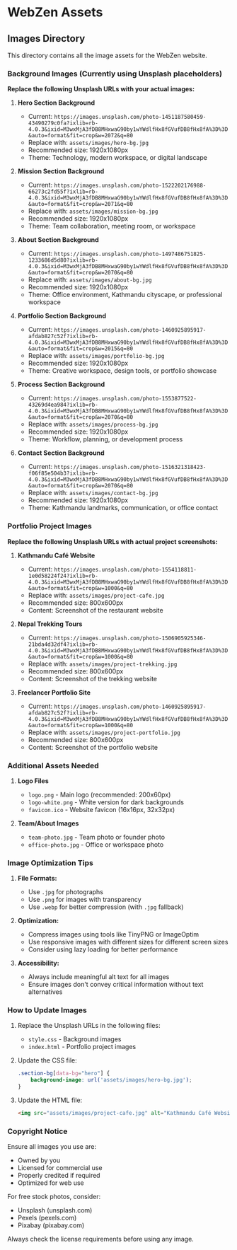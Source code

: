 # WebZen Assets

## Images Directory

This directory contains all the image assets for the WebZen website.

### Background Images (Currently using Unsplash placeholders)

**Replace the following Unsplash URLs with your actual images:**

1. **Hero Section Background**
   - Current: `https://images.unsplash.com/photo-1451187580459-43490279c0fa?ixlib=rb-4.0.3&ixid=M3wxMjA3fDB8MHxwaG90by1wYWdlfHx8fGVufDB8fHx8fA%3D%3D&auto=format&fit=crop&w=2072&q=80`
   - Replace with: `assets/images/hero-bg.jpg`
   - Recommended size: 1920x1080px
   - Theme: Technology, modern workspace, or digital landscape

2. **Mission Section Background**
   - Current: `https://images.unsplash.com/photo-1522202176988-66273c2fd55f?ixlib=rb-4.0.3&ixid=M3wxMjA3fDB8MHxwaG90by1wYWdlfHx8fGVufDB8fHx8fA%3D%3D&auto=format&fit=crop&w=2071&q=80`
   - Replace with: `assets/images/mission-bg.jpg`
   - Recommended size: 1920x1080px
   - Theme: Team collaboration, meeting room, or workspace

3. **About Section Background**
   - Current: `https://images.unsplash.com/photo-1497486751825-1233686d5d80?ixlib=rb-4.0.3&ixid=M3wxMjA3fDB8MHxwaG90by1wYWdlfHx8fGVufDB8fHx8fA%3D%3D&auto=format&fit=crop&w=2070&q=80`
   - Replace with: `assets/images/about-bg.jpg`
   - Recommended size: 1920x1080px
   - Theme: Office environment, Kathmandu cityscape, or professional workspace

4. **Portfolio Section Background**
   - Current: `https://images.unsplash.com/photo-1460925895917-afdab827c52f?ixlib=rb-4.0.3&ixid=M3wxMjA3fDB8MHxwaG90by1wYWdlfHx8fGVufDB8fHx8fA%3D%3D&auto=format&fit=crop&w=2015&q=80`
   - Replace with: `assets/images/portfolio-bg.jpg`
   - Recommended size: 1920x1080px
   - Theme: Creative workspace, design tools, or portfolio showcase

5. **Process Section Background**
   - Current: `https://images.unsplash.com/photo-1553877522-43269d4ea984?ixlib=rb-4.0.3&ixid=M3wxMjA3fDB8MHxwaG90by1wYWdlfHx8fGVufDB8fHx8fA%3D%3D&auto=format&fit=crop&w=2070&q=80`
   - Replace with: `assets/images/process-bg.jpg`
   - Recommended size: 1920x1080px
   - Theme: Workflow, planning, or development process

6. **Contact Section Background**
   - Current: `https://images.unsplash.com/photo-1516321318423-f06f85e504b3?ixlib=rb-4.0.3&ixid=M3wxMjA3fDB8MHxwaG90by1wYWdlfHx8fGVufDB8fHx8fA%3D%3D&auto=format&fit=crop&w=2070&q=80`
   - Replace with: `assets/images/contact-bg.jpg`
   - Recommended size: 1920x1080px
   - Theme: Kathmandu landmarks, communication, or office contact

### Portfolio Project Images

**Replace the following Unsplash URLs with actual project screenshots:**

1. **Kathmandu Café Website**
   - Current: `https://images.unsplash.com/photo-1554118811-1e0d58224f24?ixlib=rb-4.0.3&ixid=M3wxMjA3fDB8MHxwaG90by1wYWdlfHx8fGVufDB8fHx8fA%3D%3D&auto=format&fit=crop&w=1000&q=80`
   - Replace with: `assets/images/project-cafe.jpg`
   - Recommended size: 800x600px
   - Content: Screenshot of the restaurant website

2. **Nepal Trekking Tours**
   - Current: `https://images.unsplash.com/photo-1506905925346-21bda4d32df4?ixlib=rb-4.0.3&ixid=M3wxMjA3fDB8MHxwaG90by1wYWdlfHx8fGVufDB8fHx8fA%3D%3D&auto=format&fit=crop&w=1000&q=80`
   - Replace with: `assets/images/project-trekking.jpg`
   - Recommended size: 800x600px
   - Content: Screenshot of the trekking website

3. **Freelancer Portfolio Site**
   - Current: `https://images.unsplash.com/photo-1460925895917-afdab827c52f?ixlib=rb-4.0.3&ixid=M3wxMjA3fDB8MHxwaG90by1wYWdlfHx8fGVufDB8fHx8fA%3D%3D&auto=format&fit=crop&w=1000&q=80`
   - Replace with: `assets/images/project-portfolio.jpg`
   - Recommended size: 800x600px
   - Content: Screenshot of the portfolio website

### Additional Assets Needed

1. **Logo Files**
   - `logo.png` - Main logo (recommended: 200x60px)
   - `logo-white.png` - White version for dark backgrounds
   - `favicon.ico` - Website favicon (16x16px, 32x32px)

2. **Team/About Images**
   - `team-photo.jpg` - Team photo or founder photo
   - `office-photo.jpg` - Office or workspace photo

### Image Optimization Tips

1. **File Formats:**
   - Use `.jpg` for photographs
   - Use `.png` for images with transparency
   - Use `.webp` for better compression (with `.jpg` fallback)

2. **Optimization:**
   - Compress images using tools like TinyPNG or ImageOptim
   - Use responsive images with different sizes for different screen sizes
   - Consider using lazy loading for better performance

3. **Accessibility:**
   - Always include meaningful alt text for all images
   - Ensure images don't convey critical information without text alternatives

### How to Update Images

1. Replace the Unsplash URLs in the following files:
   - `style.css` - Background images
   - `index.html` - Portfolio project images

2. Update the CSS file:
   ```css
   .section-bg[data-bg="hero"] {
       background-image: url('assets/images/hero-bg.jpg');
   }
   ```

3. Update the HTML file:
   ```html
   <img src="assets/images/project-cafe.jpg" alt="Kathmandu Café Website">
   ```

### Copyright Notice

Ensure all images you use are:
- Owned by you
- Licensed for commercial use
- Properly credited if required
- Optimized for web use

For free stock photos, consider:
- Unsplash (unsplash.com)
- Pexels (pexels.com)
- Pixabay (pixabay.com)

Always check the license requirements before using any image.
